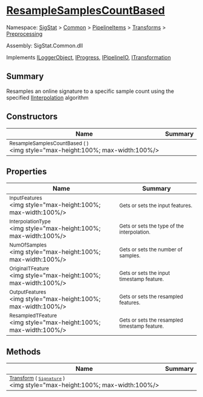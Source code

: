 # [ResampleSamplesCountBased](./ResampleSamplesCountBased.md)

Namespace: [SigStat]() > [Common](./../../../README.md) > [PipelineItems]() > [Transforms]() > [Preprocessing](./README.md)

Assembly: SigStat.Common.dll

Implements [ILoggerObject](./../../../ILoggerObject.md), [IProgress](./../../../Helpers/IProgress.md), [IPipelineIO](./../../../Pipeline/IPipelineIO.md), [ITransformation](./../../../ITransformation.md)

## Summary
Resamples an online signature to a specific sample count using the specified [IInterpolation](https://github.com/hargitomi97/sigstat/blob/master/docs/md/SigStat/Common/PipelineItems/Transforms/Preprocessing/IInterpolation.md) algorithm

## Constructors

| Name | Summary | 
| --- | --- | 
| <sub>ResampleSamplesCountBased (  )</sub><div style="pointer-events:none; cursor:default; width=200"><img style="max-height:100%; max-width:100%/></div>| <sub></sub>| <br>


## Properties

| Name | Summary | 
| --- | --- | 
| <sub>InputFeatures</sub><div style="pointer-events:none; cursor:default; width=200"><img style="max-height:100%; max-width:100%/></div>| <sub>Gets or sets the input features.</sub>| <br>
| <sub>InterpolationType</sub><div style="pointer-events:none; cursor:default; width=200"><img style="max-height:100%; max-width:100%/></div>| <sub>Gets or sets the type of the interpolation. <seealso cref="T:SigStat.Common.PipelineItems.Transforms.Preprocessing.IInterpolation" /></sub>| <br>
| <sub>NumOfSamples</sub><div style="pointer-events:none; cursor:default; width=200"><img style="max-height:100%; max-width:100%/></div>| <sub>Gets or sets the number of samples.</sub>| <br>
| <sub>OriginalTFeature</sub><div style="pointer-events:none; cursor:default; width=200"><img style="max-height:100%; max-width:100%/></div>| <sub>Gets or sets the input timestamp feature.</sub>| <br>
| <sub>OutputFeatures</sub><div style="pointer-events:none; cursor:default; width=200"><img style="max-height:100%; max-width:100%/></div>| <sub>Gets or sets the resampled  features.</sub>| <br>
| <sub>ResampledTFeature</sub><div style="pointer-events:none; cursor:default; width=200"><img style="max-height:100%; max-width:100%/></div>| <sub>Gets or sets the resampled timestamp feature.</sub>| <br>


## Methods

| Name | Summary | 
| --- | --- | 
| <sub>[Transform](./Methods/ResampleSamplesCountBased-100663829.md) ( [`Signature`](./../../../Signature.md) )</sub><div style="pointer-events:none; cursor:default; width=200"><img style="max-height:100%; max-width:100%/></div>| <sub></sub>| <br>


